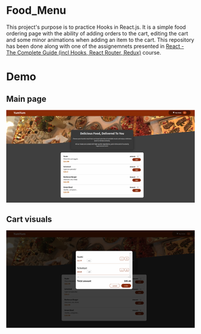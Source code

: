 # Food_Menu

This project's purpose is to practice Hooks in React.js. It is a simple food ordering page with the ability of adding orders to the cart, editing the cart and some minor animations when adding an item to the cart. This repository has been done along with one of the assignemnets presented in [React - The Complete Guide (incl Hooks, React Router, Redux)](https://www.udemy.com/course/react-the-complete-guide-incl-redux/) course. 

# Demo

## Main page

![image is loading](Demo/general.png)

## Cart visuals

![image is loading](Demo/cart.png) 
